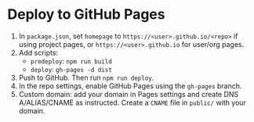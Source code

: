 # Deploy to GitHub Pages

1. In `package.json`, set `homepage` to `https://<user>.github.io/<repo>` if using project pages, or `https://<user>.github.io` for user/org pages.
2. Add scripts:
   - `predeploy`: `npm run build`
   - `deploy`: `gh-pages -d dist`
3. Push to GitHub. Then run `npm run deploy`.
4. In the repo settings, enable GitHub Pages using the `gh-pages` branch.
5. Custom domain: add your domain in Pages settings and create DNS A/ALIAS/CNAME as instructed. Create a `CNAME` file in `public/` with your domain.